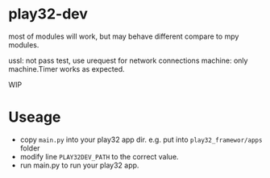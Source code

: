 # play32-dev
most of modules will work, but may behave different compare to mpy modules.

ussl: not pass test, use urequest for network connections
machine: only machine.Timer works as expected.

WIP

# Useage
- copy `main.py` into your play32 app dir. e.g. put into `play32_framewor/apps` folder
- modify line `PLAY32DEV_PATH` to the correct value.
- run main.py to run your play32 app.
